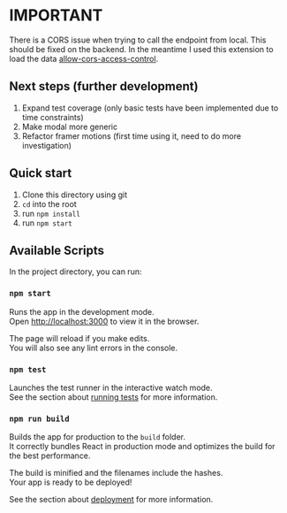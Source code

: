 # IMPORTANT

There is a CORS issue when trying to call the endpoint from local. This should be fixed on the backend. In the meantime I used this extension to load the data [allow-cors-access-control](https://chromewebstore.google.com/detail/allow-cors-access-control/lhobafahddgcelffkeicbaginigeejlf).

## Next steps (further development)

1. Expand test coverage (only basic tests have been implemented due to time constraints)
2. Make modal more generic
3. Refactor framer motions (first time using it, need to do more investigation)

## Quick start

1. Clone this directory using git
2. `cd` into the root
3. run `npm install`
4. run `npm start`

## Available Scripts

In the project directory, you can run:

### `npm start`

Runs the app in the development mode.\
Open [http://localhost:3000](http://localhost:3000) to view it in the browser.

The page will reload if you make edits.\
You will also see any lint errors in the console.

### `npm test`

Launches the test runner in the interactive watch mode.\
See the section about [running tests](https://facebook.github.io/create-react-app/docs/running-tests) for more information.

### `npm run build`

Builds the app for production to the `build` folder.\
It correctly bundles React in production mode and optimizes the build for the best performance.

The build is minified and the filenames include the hashes.\
Your app is ready to be deployed!

See the section about [deployment](https://facebook.github.io/create-react-app/docs/deployment) for more information.
